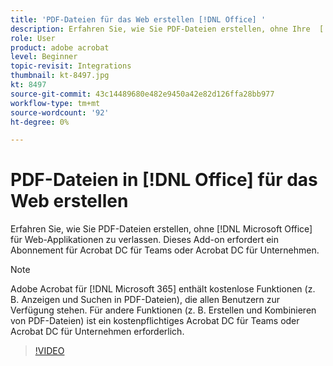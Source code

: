 ```yaml
---
title: 'PDF-Dateien für das Web erstellen [!DNL Office] '
description: Erfahren Sie, wie Sie PDF-Dateien erstellen, ohne Ihre  [!DNL Microsoft Office] für Web-Applikationen zu verlassen
role: User
product: adobe acrobat
level: Beginner
topic-revisit: Integrations
thumbnail: kt-8497.jpg
kt: 8497
source-git-commit: 43c14489680e482e9450a42e82d126ffa28bb977
workflow-type: tm+mt
source-wordcount: '92'
ht-degree: 0%

---
```


# PDF-Dateien in [!DNL Office] für das Web erstellen

Erfahren Sie, wie Sie PDF-Dateien erstellen, ohne [!DNL Microsoft Office] für Web-Applikationen zu verlassen. Dieses Add-on erfordert ein Abonnement für Acrobat DC für Teams oder Acrobat DC für Unternehmen.

>[!NOTE]
>
>Adobe Acrobat für [!DNL Microsoft 365] enthält kostenlose Funktionen (z. B. Anzeigen und Suchen in PDF-Dateien), die allen Benutzern zur Verfügung stehen. Für andere Funktionen (z. B. Erstellen und Kombinieren von PDF-Dateien) ist ein kostenpflichtiges Acrobat DC für Teams oder Acrobat DC für Unternehmen erforderlich.

>[!VIDEO](https://video.tv.adobe.com/v/337482?hidetitle=true)
